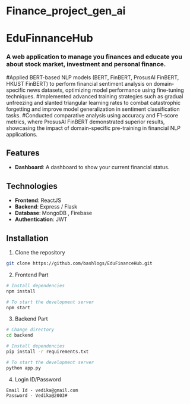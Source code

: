 # Finance_project_gen_ai
# EduFinnanceHub

### A web application to manage you finances and educate you about stock market, investment and personal finance.

#Applied BERT-based NLP models (BERT, FinBERT, ProsusAl FinBERT, HKUST FinBERT) to perform financial sentiment analysis on domain-specific news datasets, optimizing model performance using fine-tuning techniques.
#Implemented advanced training strategies such as gradual unfreezing and slanted triangular learning rates to combat catastrophic forgetting and improve model generalization in sentiment classification tasks.
#Conducted comparative analysis using accuracy and F1-score metrics, where ProsusAl FinBERT demonstrated superior results, showcasing the impact of domain-specific pre-training in financial NLP applications.


## Features
- **Dashboard**: A dashboard to show your current financial status.
  


## Technologies

- **Frontend**: ReactJS
- **Backend**: Express / Flask
- **Database**: MongoDB , Firebase 
- **Authentication**: JWT

## Installation

1. Clone the repository
```bash
git clone https://github.com/bashlogs/EduFinanceHub.git
```

2. Frontend Part
```bash
# Install dependencies
npm install

# To start the development server
npm start
```

3. Backend Part
```bash
# Change directory 
cd backend

# Install dependencies
pip install -r requirements.txt

# To start the development server
python app.py
```

4. Login ID/Password
```
Email Id - vedika@gmail.com
Password - Vedika@2003#
```

